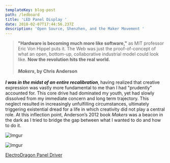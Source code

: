 ```yaml
---
templateKey: blog-post
path: /ledboard
title: 'LED Panel Display '
date: 2018-02-07T17:44:56.237Z
description: 'Open Source, Shenzhen, and the Maker Movement '
---
```

> **"Hardware is becoming much more like software,"** as MIT professor Eric Von Hippel puts it. The Web was just the proof-of-concept of what an open, bottom-up, collaborative industrial model could look like. **Now the revolution hits the real world.**
> #### _Makers_, by Chris Anderson

***I was in the midst of an entire recalibration***, having realized that creative expression was vastly more fundamental to me than I had "prudently" accounted for. This core drive had dominated my youth, yet had slowly dissolved from my immediate concern and long term trajectory. This  neglect resulted in increasingly unfulfilling circumstances, ultimately triggering existential dread for a life in which creativity did not play a central role. At this inflection point, Anderson’s 2012 book _Makers_ was a beacon in the dark as I tried to bridge the gap between what I wanted to do and how to do it. 

![Imgur](https://i.imgur.com/aL87WY5.gif)

![Imgur](https://i.imgur.com/dxgpX7a.jpg?1)

[ElectroDragon Panel Driver](http://www.electrodragon.com/product/rgb-matrix-panel-drive-board-raspberry-pi/)
